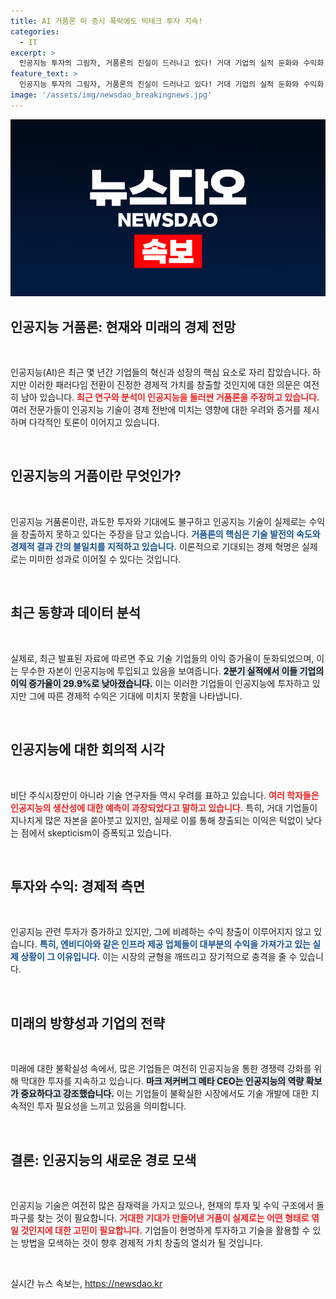 ```yaml
---
title: AI 거품론 미 증시 폭락에도 빅테크 투자 지속!
categories:
  - IT
excerpt: >
  인공지능 투자의 그림자, 거품론의 진실이 드러나고 있다! 거대 기업의 실적 둔화와 수익화 실패가 경고하는 심각한 신호들. 인공지능 산업의 미래를 좌우할 이 판세, 과연 우리의 투자 선택은?
feature_text: >
  인공지능 투자의 그림자, 거품론의 진실이 드러나고 있다! 거대 기업의 실적 둔화와 수익화 실패가 경고하는 심각한 신호들. 인공지능 산업의 미래를 좌우할 이 판세, 과연 우리의 투자 선택은?
image: '/assets/img/newsdao_breakingnews.jpg'
---
```


<p><img src="/assets/img/newsdao_breakingnews.jpg" alt="cryptoinkorea 속보" /></p>

<h2 data-ke-size="size26">인공지능 거품론: 현재와 미래의 경제 전망</h2>

<p data-ke-size="size16">&nbsp;</p>

<p>인공지능(AI)은 최근 몇 년간 기업들의 혁신과 성장의 핵심 요소로 자리 잡았습니다. 하지만 이러한 패러다임 전환이 진정한 경제적 가치를 창출할 것인지에 대한 의문은 여전히 남아 있습니다. <b><span style="color: #ee2323;">최근 연구와 분석이 인공지능을 둘러싼 거품론을 주장하고 있습니다.</span></b> 여러 전문가들이 인공지능 기술이 경제 전반에 미치는 영향에 대한 우려와 증거를 제시하며 다각적인 토론이 이어지고 있습니다.</p>

<p data-ke-size="size16">&nbsp;</p>

<h2 data-ke-size="size26">인공지능의 거품이란 무엇인가?</h2>

<p data-ke-size="size16">&nbsp;</p>

<p>인공지능 거품론이란, 과도한 투자와 기대에도 불구하고 인공지능 기술이 실제로는 수익을 창출하지 못하고 있다는 주장을 담고 있습니다. <b><span style="color: #1a5490;">거품론의 핵심은 기술 발전의 속도와 경제적 결과 간의 불일치를 지적하고 있습니다.</span></b> 이론적으로 기대되는 경제 혁명은 실제로는 미미한 성과로 이어질 수 있다는 것입니다.</p>

<p data-ke-size="size16">&nbsp;</p>

<h2 data-ke-size="size26">최근 동향과 데이터 분석</h2>

<p data-ke-size="size16">&nbsp;</p>

<p>실제로, 최근 발표된 자료에 따르면 주요 기술 기업들의 이익 증가율이 둔화되었으며, 이는 무수한 자본이 인공지능에 투입되고 있음을 보여줍니다. <b><span style="background-color: #21538527;">2분기 실적에서 이들 기업의 이익 증가율이 29.9%로 낮아졌습니다.</span></b> 이는 이러한 기업들이 인공지능에 투자하고 있지만 그에 따른 경제적 수익은 기대에 미치지 못함을 나타냅니다.</p>

<p data-ke-size="size16">&nbsp;</p>

<h2 data-ke-size="size26">인공지능에 대한 회의적 시각</h2>

<p data-ke-size="size16">&nbsp;</p>

<p>비단 주식시장만이 아니라 기술 연구자들 역시 우려를 표하고 있습니다. <b><span style="color: #ee2323;">여러 학자들은 인공지능의 생산성에 대한 예측이 과장되었다고 말하고 있습니다.</span></b> 특히, 거대 기업들이 지나치게 많은 자본을 쏟아붓고 있지만, 실제로 이를 통해 창출되는 이익은 턱없이 낮다는 점에서 skepticism이 증폭되고 있습니다.</p>

<p data-ke-size="size16">&nbsp;</p>

<h2 data-ke-size="size26">투자와 수익: 경제적 측면</h2>

<p data-ke-size="size16">&nbsp;</p>

<p>인공지능 관련 투자가 증가하고 있지만, 그에 비례하는 수익 창출이 이루어지지 않고 있습니다. <b><span style="color: #1a5490;">특히, 엔비디아와 같은 인프라 제공 업체들이 대부분의 수익을 가져가고 있는 실제 상황이 그 이유입니다.</span></b> 이는 시장의 균형을 깨뜨리고 장기적으로 충격을 줄 수 있습니다.</p>

<p data-ke-size="size16">&nbsp;</p>

<h2 data-ke-size="size26">미래의 방향성과 기업의 전략</h2>

<p data-ke-size="size16">&nbsp;</p>

<p>미래에 대한 불확실성 속에서, 많은 기업들은 여전히 인공지능을 통한 경쟁력 강화를 위해 막대한 투자를 지속하고 있습니다. <b><span style="background-color: #21538527;">마크 저커버그 메타 CEO는 인공지능의 역량 확보가 중요하다고 강조했습니다.</span></b> 이는 기업들이 불확실한 시장에서도 기술 개발에 대한 지속적인 투자 필요성을 느끼고 있음을 의미합니다.</p>

<p data-ke-size="size16">&nbsp;</p>

<h2 data-ke-size="size26">결론: 인공지능의 새로운 경로 모색</h2>

<p data-ke-size="size16">&nbsp;</p>

<p>인공지능 기술은 여전히 많은 잠재력을 가지고 있으나, 현재의 투자 및 수익 구조에서 돌파구를 찾는 것이 필요합니다. <b><span style="color: #ee2323;">거대한 기대가 만들어낸 거품이 실제로는 어떤 형태로 엮일 것인지에 대한 고민이 필요합니다.</span></b> 기업들이 현명하게 투자하고 기술을 활용할 수 있는 방법을 모색하는 것이 향후 경제적 가치 창출의 열쇠가 될 것입니다.</p>

<p data-ke-size="size16">&nbsp;</p>
실시간 뉴스 속보는, <a href="https://newsdao.kr" rel="dofollow">https://newsdao.kr</a>


